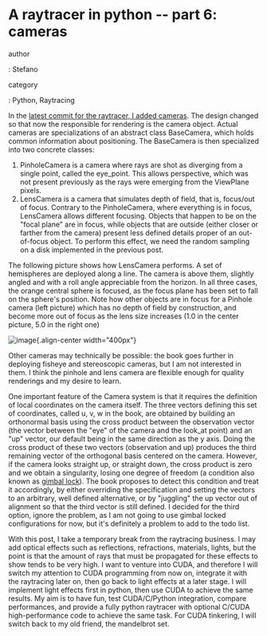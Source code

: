 A raytracer in python -- part 6: cameras
========================================

author

:   Stefano

category

:   Python, Raytracing

In the [latest commit for the raytracer, I added
cameras](https://github.com/stefanoborini/python-raytrace/commit/c5fc3a3c97c46d75d378f6e8c0fa4b53a0efa7b2).
The design changed so that now the responsible for rendering is the
camera object. Actual cameras are specializations of an abstract class
BaseCamera, which holds common information about positioning. The
BaseCamera is then specialized into two concrete classes:

1.  PinholeCamera is a camera where rays are shot as diverging from a
    single point, called the eye\_point. This allows perspective, which
    was not present previously as the rays were emerging from the
    ViewPlane pixels.
2.  LensCamera is a camera that simulates depth of field, that is,
    focus/out of focus. Contrary to the PinholeCamera, where everything
    is in focus, LensCamera allows different focusing. Objects that
    happen to be on the \"focal plane\" are in focus, while objects that
    are outside (either closer or farther from the camera) present less
    defined details proper of an out-of-focus object. To perform this
    effect, we need the random sampling on a disk implemented in the
    previous post.

The following picture shows how LensCamera performs. A set of
hemispheres are deployed along a line. The camera is above them,
slightly angled and with a roll angle appreciable from the horizon. In
all three cases, the orange central sphere is focused, as the focus
plane has been set to fall on the sphere\'s position. Note how other
objects are in focus for a Pinhole camera (left picture) which has no
depth of field by construction, and become more out of focus as the lens
size increases (1.0 in the center picture, 5.0 in the right one)

![image](http://forthescience.org/blog/wp-content/uploads/2011/08/lens.png){.align-center
width="400px"}

Other cameras may technically be possible: the book goes further in
deploying fisheye and stereoscopic cameras, but I am not interested in
them. I think the pinhole and lens camera are flexible enough for
quality renderings and my desire to learn.

One important feature of the Camera system is that it requires the
definition of local coordinates on the camera itself. The three vectors
defining this set of coordinates, called u, v, w in the book, are
obtained by building an orthonormal basis using the cross product
between the observation vector (the vector between the \"eye\" of the
camera and the look\_at point) and an \"up\" vector, our default being
in the same direction as the y axis. Doing the cross product of these
two vectors (observation and up) produces the third remaining vector of
the orthogonal basis centered on the camera. However, if the camera
looks straight up, or straight down, the cross product is zero and we
obtain a singularity, losing one degree of freedom (a condition also
known as [gimbal lock](http://en.wikipedia.org/wiki/Gimbal_lock)). The
book proposes to detect this condition and treat it accordingly, by
either overriding the specification and setting the vectors to an
arbitrary, well defined alternative, or by \"juggling\" the up vector
out of alignment so that the third vector is still defined. I decided
for the third option, ignore the problem, as I am not going to use
gimbal locked configurations for now, but it\'s definitely a problem to
add to the todo list.

With this post, I take a temporary break from the raytracing business. I
may add optical effects such as reflections, refractions, materials,
lights, but the point is that the amount of rays that must be propagated
for these effects to show tends to be very high. I want to venture into
CUDA, and therefore I will switch my attention to CUDA programming from
now on, integrate it with the raytracing later on, then go back to light
effects at a later stage. I will implement light effects first in
python, then use CUDA to achieve the same results. My aim is to have
fun, test CUDA/C/Python integration, compare performances, and provide a
fully python raytracer with optional C/CUDA high-performance code to
achieve the same task. For CUDA tinkering, I will switch back to my old
friend, the mandelbrot set.
